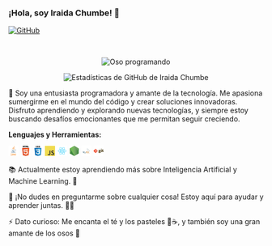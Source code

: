 ### ¡Hola, soy Iraida Chumbe! 👋

[![GitHub](https://img.shields.io/badge/-GitHub-181717?style=flat&logo=github&logoColor=white)](https://github.com/PatyChumbe)

&nbsp;

<p align="center">
  <img src="https://i.pinimg.com/originals/e1/f9/47/e1f94781a5c2fbf53fc719ec9e9e169a.gif" alt="Oso programando" width="300">
</p>

<p align="center">
  <img src="https://github-readme-stats.vercel.app/api?username=your-github-username&show_icons=true&theme=dracula" alt="Estadísticas de GitHub de Iraida Chumbe" />
</p>

🌸 Soy una entusiasta programadora y amante de la tecnología. Me apasiona sumergirme en el mundo del código y crear soluciones innovadoras. Disfruto aprendiendo y explorando nuevas tecnologías, y siempre estoy buscando desafíos emocionantes que me permitan seguir creciendo.

**Lenguajes y Herramientas:**

<code><img height="20" src="https://raw.githubusercontent.com/github/explore/80688e429a7d4ef2fca1e82350fe8e3517d3494d/topics/java/java.png"></code>
<code><img height="20" src="https://raw.githubusercontent.com/github/explore/80688e429a7d4ef2fca1e82350fe8e3517d3494d/topics/html/html.png"></code>
<code><img height="20" src="https://raw.githubusercontent.com/github/explore/80688e429a7d4ef2fca1e82350fe8e3517d3494d/topics/css/css.png"></code>
<code><img height="20" src="https://raw.githubusercontent.com/github/explore/80688e429a7d4ef2fca1e82350fe8e3517d3494d/topics/javascript/javascript.png"></code>
<code><img height="20" src="https://raw.githubusercontent.com/github/explore/80688e429a7d4ef2fca1e82350fe8e3517d3494d/topics/react/react.png"></code>
<code><img height="20" src="https://raw.githubusercontent.com/github/explore/80688e429a7d4ef2fca1e82350fe8e3517d3494d/topics/nodejs/nodejs.png"></code>
<code><img height="20" src="https://raw.githubusercontent.com/github/explore/80688e429a7d4ef2fca1e82350fe8e3517d3494d/topics/mysql/mysql.png"></code>
<code><img height="20" src="https://raw.githubusercontent.com/github/explore/80688e429a7d4ef2fca1e82350fe8e3517d3494d/topics/git/git.png"></code>

📚 Actualmente estoy aprendiendo más sobre Inteligencia Artificial y Machine Learning. 🤖

💬 ¡No dudes en preguntarme sobre cualquier cosa! Estoy aquí para ayudar y aprender juntas. 🙋‍♀️

⚡ Dato curioso: Me encanta el té y los pasteles 🍰☕, y también soy una gran amante de los osos 🐻